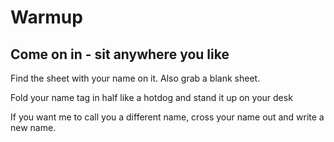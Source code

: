 
# Warmup

## Come on in - sit anywhere you like
Find the sheet with your name on it. Also grab a blank sheet.

Fold your name tag in half like a hotdog and stand it up on your desk

If you want me to call you a different name, cross your name out and write a new name.

